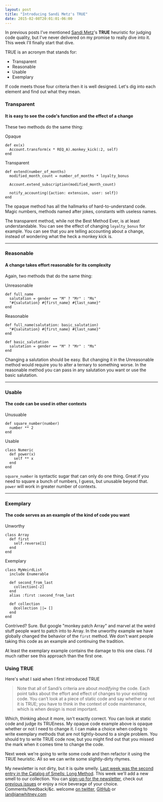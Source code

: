 ```yaml
---
layout: post
title: "Introducing Sandi Metz's TRUE"
date: 2015-02-08T20:01:01-06:00
---
```


In previous posts I've mentioned [Sandi Metz](http://www.sandimetz.com/)'s **TRUE** heuristic for judging code quality, but I've never delivered on my promise to really dive into it. This week I'll finally start that dive.

TRUE is an acronym that stands for:

- Transparent
- Reasonable
- Usable
- Exemplary

If code meets those four criteria then it is well designed. Let's dig into each element and find out what they mean.

### Transparent

#### It is easy to see the code's function and the effect of a change

These two methods do the same thing:

Opaque

```
def ex(x)
  Account.transform(x * REQ_A).monkey_kick(:2, self)
end
```

Transparent

```
def extend(number_of_months)
  modified_month_count = number_of_months * loyalty_bonus

  Account.extend_subscription(modified_month_count)

  notify_accounting({action: extension, user: self})
end
```

The opaque method has all the hallmarks of hard-to-understand code. Magic numbers, methods named after jokes, constants with useless names. 

The transparent method, while not the Best Method Ever, is at least understandable. You can see the effect of changing `loyalty_bonus` for example. You can see that you are telling accounting about a change, instead of wondering what the heck a monkey kick is.

-----

### Reasonable

#### A change takes effort reasonable for its complexity

Again, two methods that do the same thing:

Unreasonable

```
def full_name
  salutation = gender == "M" ? "Mr" : "Ms"
  "#{salutation} #{first_name} #{last_name}"
end
```

Reasonable

```
def full_name(salutation: basic_salutation)
  "#{salutation} #{first_name} #{last_name}"
end

def basic_salutation
  salutation = gender == "M" ? "Mr" : "Ms"
end
```

Changing a salutation should be easy. But changing it in the Unreasonable method would require you to alter a ternary to something worse.  In the reasonable method you can pass in any salutation you want or use the basic salutation.

-----

### Usable

#### The code can be used in other contexts

Unusuable

```
def square_number(number)
  number ** 2
end
```

Usable

```
class Numeric
  def power(x)
    self ** x
  end
end
```

`square_number` is syntactic sugar that can only do one thing. Great if you need to square a bunch of numbers, I guess, but unusable beyond that. `power` will work in greater number of contexts.

-----

### Exemplary

#### The code serves as an example of the kind of code you want


Unworthy

```
class Array
  def first
    self.reverse[1]
  end
end
```


Exemplary

```
class MyWeirdList
  include Enumerable

  def second_from_last
    collection[-2]
  end
  alias :first :second_from_last

  def collection
    @collection ||= []
  end
end
```

Contrived? Sure. But google "monkey patch Array" and marvel at the weird stuff people want to patch into to Array. In the unworthy example we have globally changed the behavior of the `first` method. We don't want people taking this code as an example and continuing the tradition.

At least the exemplary example contains the damage to this one class. I'd much rather see this approach than the first one.

### Using TRUE

Here's what I said when I first introduced TRUE

> Note that all of Sandi’s criteria are about *modifying* the code. Each point talks about the effort and effect of changes to your existing code. You can’t look at a piece of static code and say whether or not it is TRUE; you have to think in the context of code maintenance, which is when design is most important.

Which, thinking about it more, isn't exactly correct. You can look at static code and judge its TRUEness. My opaque code example above is opaque whether or not I need to change it. I can make a choice when coding to write exemplary methods that are not tightly-bound to a single problem. You should try to write TRUE code now, but you might find out that you missed the mark when it comes time to change the code.

Next week we're going to write some code and then refactor it using the TRUE heuristic. All so we can write some slightly-dirty rhymes.

My newsletter is not dirty, but it is quite smelly. [Last week was the second entry in the Catalog of Smells: Long Method](http://tinyletter.com/ianwhitney/letters/how-long-is-a-method). This week we'll add a new smell to our collection. You can [sign-up for the newsletter](http://tinyletter.com/ianwhitney/), check out [previous issues](http://tinyletter.com/ianwhitney/archive) or enjoy a nice beverage of your choice. Comments/feedback/&c. welcome [on twitter](https://twitter.com/iwhitney/), [GitHub](https://github.com/IanWhitney/designisrefactoring) or ian@ianwhitney.com
